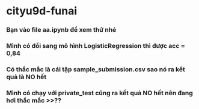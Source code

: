 # cityu9d-funai
### Bạn vào file aa.ipynb để xem thử nhé
### Mình có đổi sang mô hình LogisticRegression thì được acc = 0,84
### Có thắc mắc là cái tập sample_submission.csv sao nó ra kết quả là **NO** hết
### Mình có chạy với **private_test** cũng ra kết quả  **NO** hết nên đang hơi thắc mắc >>??
